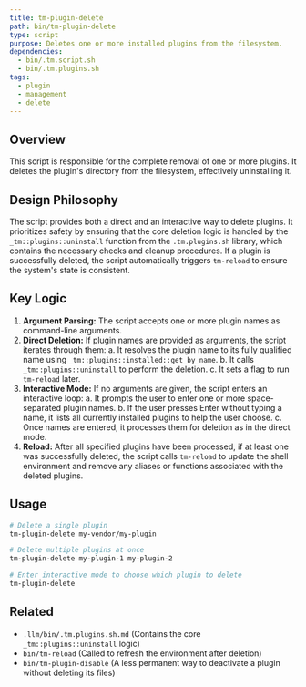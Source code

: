 ```yaml
---
title: tm-plugin-delete
path: bin/tm-plugin-delete
type: script
purpose: Deletes one or more installed plugins from the filesystem.
dependencies:
  - bin/.tm.script.sh
  - bin/.tm.plugins.sh
tags:
  - plugin
  - management
  - delete
---
```


## Overview
This script is responsible for the complete removal of one or more plugins. It deletes the plugin's directory from the filesystem, effectively uninstalling it.

## Design Philosophy
The script provides both a direct and an interactive way to delete plugins. It prioritizes safety by ensuring that the core deletion logic is handled by the `_tm::plugins::uninstall` function from the `.tm.plugins.sh` library, which contains the necessary checks and cleanup procedures. If a plugin is successfully deleted, the script automatically triggers `tm-reload` to ensure the system's state is consistent.

## Key Logic
1.  **Argument Parsing:** The script accepts one or more plugin names as command-line arguments.
2.  **Direct Deletion:** If plugin names are provided as arguments, the script iterates through them:
    a. It resolves the plugin name to its fully qualified name using `_tm::plugins::installed::get_by_name`.
    b. It calls `_tm::plugins::uninstall` to perform the deletion.
    c. It sets a flag to run `tm-reload` later.
3.  **Interactive Mode:** If no arguments are given, the script enters an interactive loop:
    a. It prompts the user to enter one or more space-separated plugin names.
    b. If the user presses Enter without typing a name, it lists all currently installed plugins to help the user choose.
    c. Once names are entered, it processes them for deletion as in the direct mode.
4.  **Reload:** After all specified plugins have been processed, if at least one was successfully deleted, the script calls `tm-reload` to update the shell environment and remove any aliases or functions associated with the deleted plugins.

## Usage
```bash
# Delete a single plugin
tm-plugin-delete my-vendor/my-plugin

# Delete multiple plugins at once
tm-plugin-delete my-plugin-1 my-plugin-2

# Enter interactive mode to choose which plugin to delete
tm-plugin-delete
```

## Related
- `.llm/bin/.tm.plugins.sh.md` (Contains the core `_tm::plugins::uninstall` logic)
- `bin/tm-reload` (Called to refresh the environment after deletion)
- `bin/tm-plugin-disable` (A less permanent way to deactivate a plugin without deleting its files)